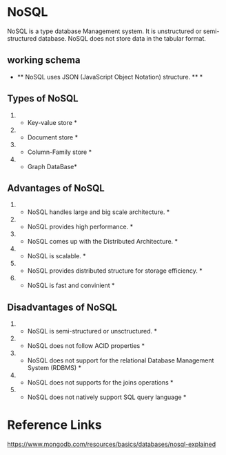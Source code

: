 # NoSQL
NoSQL is a type database Management system. It is unstructured or semi-structured database. NoSQL does not store data in the tabular format.

## working schema
* ** NoSQL uses JSON (JavaScript Object Notation) structure. ** *

## Types of NoSQL
1. * Key-value store *
2. * Document store *
3. *  Column-Family store *
4. * Graph DataBase*

## Advantages of NoSQL
1. * NoSQL handles large and big scale architecture. *
2. * NoSQL provides high performance. *
3. * NoSQL comes up with the Distributed Architecture. *
4. * NoSQL is scalable. *
5. * NoSQL provides distributed structure for storage efficiency. *
6. * NoSQL is fast and convinient *

## Disadvantages of NoSQL
1. * NoSQL is semi-structured or unsctructured. *
2. * NoSQL does not follow ACID properties *
3. * NoSQL does not support for the relational Database Management System (RDBMS) *
4. * NoSQL does not supports for the joins operations *
5. * NoSQL does not natively support SQL query language *
   

# Reference Links
https://www.mongodb.com/resources/basics/databases/nosql-explained